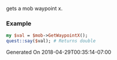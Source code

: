 gets a mob waypoint x.
### Example

```perl
my $val = $mob->GetWaypointX();
quest::say($val); # Returns double
```


Generated On 2018-04-29T00:35:14-07:00